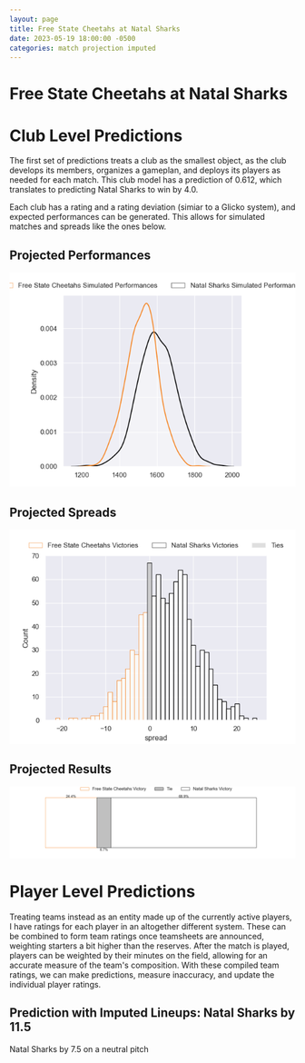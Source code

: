 ```yaml
---  
layout: page  
title: Free State Cheetahs at Natal Sharks  
date: 2023-05-19 18:00:00 -0500  
categories: match projection imputed  
---
```

# Free State Cheetahs at Natal Sharks

# Club Level Predictions


The first set of predictions treats a club as the smallest object, as the club develops its members, organizes a gameplan, and deploys its players as needed for each match. This club model has a prediction of 0.612, which translates to predicting Natal Sharks to win by 4.0.

Each club has a rating and a rating deviation (simiar to a Glicko system), and expected performances can be generated. This allows for simulated matches and spreads like the ones below.
## Projected Performances


![Projected Performances](plots/performances_2023-05-19-NatalSharks-FreeStateCheetahs.png)
## Projected Spreads


![Projected Spreads](plots/spreads_2023-05-19-NatalSharks-FreeStateCheetahs.png)
## Projected Results


![Projected Results](plots/resultbar_2023-05-19-NatalSharks-FreeStateCheetahs.png)
# Player Level Predictions


Treating teams instead as an entity made up of the currently active players, I have ratings for each player in an altogether different system. These can be combined to form team ratings once teamsheets are announced, weighting starters a bit higher than the reserves. After the match is played, players can be weighted by their minutes on the field, allowing for an accurate measure of the team's composition. With these compiled team ratings, we can make predictions, measure inaccuracy, and update the individual player ratings.
## Prediction with Imputed Lineups: Natal Sharks by 11.5


Natal Sharks by 7.5 on a neutral pitch

